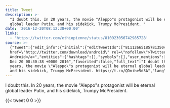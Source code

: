 ```yaml
---
title: Tweet
description: >-
  "I doubt this. In 20 years, the movie "Aleppo"s protagonist will be eternal
  global leader Putin, and his sidekick, Trumpy McPresident. "
date: '2016-12-20T08:12:38+00:00'
links:
  - 'https://twitter.com/ethiopienne/status/810923056742985728'
source: >-
  {"tweet":{"edit_info":{"initial":{"editTweetIds":["811126651857813504"],"editableUntil":"2016-12-20T09:30:38.464Z","editsRemaining":"5","isEditEligible":true}},"retweeted":false,"source":"<a
  href=\"http://twitter.com/download/android\" rel=\"nofollow\">Twitter for
  Android</a>","entities":{"hashtags":[],"symbols":[],"user_mentions":[],"urls":[{"url":"https://t.co/QDnihe5d3A","expanded_url":"https://twitter.com/ethiopienne/status/810923056742985728","display_url":"twitter.com/ethiopienne/st…","indices":["134","157"]}]},"display_text_range":["0","157"],"favorite_count":"0","id_str":"811126651857813504","truncated":false,"retweet_count":"0","id":"811126651857813504","possibly_sensitive":false,"created_at":"Tue
  Dec 20 08:30:38 +0000 2016","favorited":false,"full_text":"I doubt this. In 20
  years, the movie \"Aleppo\"s protagonist will be eternal global leader Putin,
  and his sidekick, Trumpy McPresident. https://t.co/QDnihe5d3A","lang":"en"}}
---
```

I doubt this. In 20 years, the movie "Aleppo"s protagonist will be eternal global leader Putin, and his sidekick, Trumpy McPresident. 
    
{{< tweet 0 0 >}}
    
